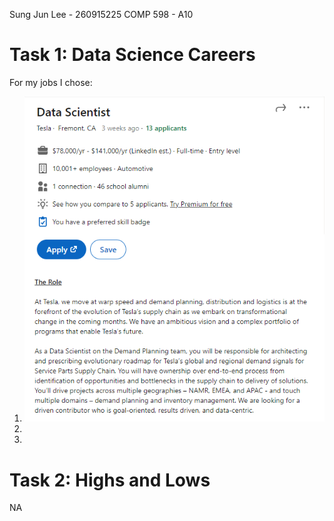 Sung Jun Lee - 260915225
COMP 598 - A10

# Task 1: Data Science Careers

For my jobs I chose:

1. ![](./images/Tesla.png)
2.
3.



# Task 2: Highs and Lows

NA
